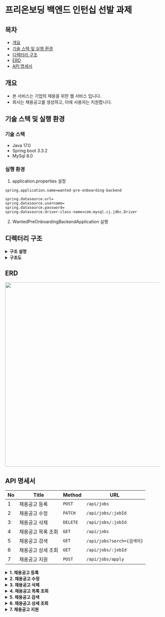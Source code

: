 # 프리온보딩 백엔드 인턴십 선발 과제

## 목차 

* [개요](#개요)
* [기술 스택 및 실행 환경](#기술-스택-및-실행-환경)
* [디렉터리 구조](#디렉터리-구조)
* [ERD](#erd)
* [API 명세서](#api-명세서)
  
## 개요

- 본 서비스는 기업의 채용을 위한 웹 서비스 입니다.
- 회사는 채용공고를 생성하고, 이에 사용자는 지원합니다.

## 기술 스택 및 실행 환경

### 기술 스택

- Java 17.0
- Spring boot 3.3.2
- MySql 8.0

### 실행 환경
1. application.properties 설정
```
spring.application.name=wanted-pre-onboarding-backend

spring.datasource.url=
spring.datasource.username=
spring.datasource.password=
spring.datasource.driver-class-name=com.mysql.cj.jdbc.Driver
```
2. WantedPreOnboardingBackendApplication 실행

## 디렉터리 구조

<details>
<summary><strong>구조 설명</strong></summary>
<div markdown="1">
<br>
디렉터리 구조는 크게 domain과 global로 구분합니다. 
  
- domain : 서비스의 핵심 비즈니스 로직 코드가 도메인별로 구현되어 있습니다.
- global : 핵심 비즈니스 로직에 종속적이지 않고 전역에서 사용할 수 있는 리스폰스 형식, 예외 처리 등을 관리합니다.

### domain

구현해야할 비즈니스 로직에 맞춰 도메인을 구분하였습니다. 도메인의 종류는 아래와 같습니다.
- company : 회사
- job : 채용공고
- job_application_history : 채용공고 지원내역
- user : 사용자

도메인의 하위 패키지는 동일하게 구성되어 있습니다.
- controller : MVC의 controller 레벨의 역할을 수행합니다. 사용자 요청이 진입하는 지점이며 적합한 처리 로직에 분기를 해주는 기능을 수행합니다.
- dto : 해당 도메인에서 비즈니스 로직을 수행할 때 사용하는 dto를 관리합니다. 사용자 요청으로 들어오는 request, 요청에 대한 결과를 담은 response 객체를 주로 관리합니다.
- entity : 해당 도메인에서 핵심으로 사용하는 DB 테이블과 매칭되는 클래스를 관리합니다. entity는 매칭되는 테이블과 동일한 property를 가지고 있습니다.
- repository : Spring Data JPA 구현에 필요한 repository 인터페이스를 관리합니다.
- service : 해당 도메인에서 사용자 요청을 적합한 비즈니스 로직을 통해 필요한 데이터로 가공하는 역할을 수행합니다.
- exception : 해당 도메인에서 발생 가능한 사용자 정의 예외 클래스를 관리합니다.

### global

global은 domain이 공통으로 사용하는 error, util을 관리합니다.

- error : 예외 처리를 관리합니다. GlobalExceptionHandler로 발생한 예외를 domain이 직접 처리하지 않고 전역에서 처리할 수 있도록 구현했습니다.
- util : ApiUtils로 API에서 공통으로 사용하는 response 형식을 관리합니다.
</details>

<details>
<summary><strong>구조도</strong></summary>
<div markdown="1">
  
```
src
├── main
│   ├── java
│   │   └── com
│   │       └── example
│   │           └── wanted_pre_onboarding_backend
│   │               ├── WantedPreOnboardingBackendApplication.java
│   │               ├── domain
│   │               │   ├── company
│   │               │   │   ├── entity
│   │               │   │   │   └── Company.java
│   │               │   │   └── repository
│   │               │   │       └── CompanyRepository.java
│   │               │   ├── job
│   │               │   │   ├── controller
│   │               │   │   │   └── JobController.java
│   │               │   │   ├── dto
│   │               │   │   │   ├── ApplyJobRequestDto.java
│   │               │   │   │   ├── ApplyJobResponseDto.java
│   │               │   │   │   ├── JobDetailResponseDto.java
│   │               │   │   │   ├── JobInfoResponseDto.java
│   │               │   │   │   ├── JobResponseDto.java
│   │               │   │   │   ├── RegisterJobRequestDto.java
│   │               │   │   │   └── UpdateJobRequestDto.java
│   │               │   │   ├── entity
│   │               │   │   │   └── Job.java
│   │               │   │   ├── exception
│   │               │   │   │   ├── CompanyNotFoundException.java
│   │               │   │   │   ├── JobApplicationDuplicatedException.java
│   │               │   │   │   ├── JobNotFoundException.java
│   │               │   │   │   └── UserNotFoundException.java
│   │               │   │   ├── repository
│   │               │   │   │   └── JobRepository.java
│   │               │   │   └── service
│   │               │   │       └── JobService.java
│   │               │   ├── job_application_history
│   │               │   │   ├── entity
│   │               │   │   │   └── JobApplicationHistory.java
│   │               │   │   ├── repository
│   │               │   │   │   └── JobApplicaionHistoryRepository.java
│   │               │   │   └── service
│   │               │   │       └── JobApplicationHistoryService.java
│   │               │   └── user
│   │               │       ├── entity
│   │               │       │   └── User.java
│   │               │       └── repository
│   │               │           └── UserRepository.java
│   │               └── global
│   │                   ├── error
│   │                   │   └── GlobalExceptionHandler.java
│   │                   └── util
│   │                       └── ApiUtils.java
│   └── resources
│       ├── application.properties
│       ├── static
│       └── templates
└── test
    └── java
        └── com
            └── example
                └── wanted_pre_onboarding_backend
                    ├── WantedPreOnboardingBackendApplicationTests.java
                    └── domain
                        ├── company
                        │   └── repository
                        │       └── CompanyRepositoryTest.java
                        ├── job
                        │   ├── controller
                        │   │   └── JobControllerTest.java
                        │   ├── repository
                        │   │   └── JobRepositoryTest.java
                        │   └── service
                        │       └── JobServiceTest.java
                        └── job_application_history
                            ├── repository
                            │   └── JobApplicaionHistoryRepositoryTest.java
                            └── service
                                └── JobApplicationHistoryServiceTest.java
```

</details>

## ERD

<img src = "https://github.com/user-attachments/assets/760523f0-d45e-4a23-b88e-f1d915b48d61" width="600">

## API 명세서

| No | Title      | Method   | URL                     | 
|----|------------|----------|-------------------------|
| 1  | 채용공고 등록    | `POST`   | `/api/jobs`             | 
| 2  | 채용공고 수정    | `PATCH`  | `/api/jobs/:jobId`      |   
| 3  | 채용공고 삭제    | `DELETE` | `/api/jobs/:jobId`      |    
| 4  | 채용공고 목록 조회 | `GET`    | `/api/jobs`             |    
| 5  | 채용공고 검색    | `GET`    | `/api/jobs?serch={검색어}` |    
| 6  | 채용공고 상세 조회 | `GET`    | `/api/jobs/:jobId`      |     
| 7  | 채용공고 지원    | `POST`   | `/api/jobs/apply`       | 

<details>
<summary><strong>1. 채용공고 등록</strong></summary>
<div markdown="1">
<br>

회사는 아래 데이터와 같이 채용공고를 등록합니다.

#### URL
```
POST /api/jobs
```

#### Request Body
```json
{
    "company_id": 1,
    "position": "백엔드 주니어 개발자",
    "reward": 1000000,
    "detail": "원티드랩에서 백엔드 주니어 개발자를 채용합니다. 자격요건은..",
    "skill": "Python"
}
```
#### Success Response
- Status Code : 201
```json
{
  "success": true,
  "response": {
    "id": 1,
    "company_id": 1,
    "position": "백엔드 주니어 개발자",
    "reward": 1000000,
    "detail": "원티드랩에서 백엔드 주니어 개발자를 채용합니다. 자격요건은..",
    "skill": "Python",
    "created_at": "2024-07-31 11:27:16",
    "updated_at": "2024-07-31 11:27:16",
  },
  "error": null
}
```

#### Fail Response

1. 존재하지 않은 회사 아이디일 경우
- Status Code : 404
```json
{
    "success": false,
    "response" : null,
    "error": {
        "message": "회사가 존재하지 않습니다.",
        "http_status": "NOT_FOUND"
    }
}
```

2. 유효하지 않은 필드값일 경우
- Status Code : 400

```json
{
  "success": false,
  "response": null,
  "error": {
    "message": {
      "reward": "보상금은 0이상의 숫자여야 합니다.",
      "company_id": "회사 아이디는 필수 요소입니다." or "회사 아이디는 1이상의 숫자여야 합니다.",
      "position": "포지션은 필수 요소입니다."
    },
    "http_status": "BAD_REQUEST"
  }
}
```
</details>

<details>
<summary><strong>2. 채용공고 수정</strong></summary>
<div markdown="1">
<br>

회사는 아래 데이터와 같이 채용공고를 수정합니다.
(회사 id 이외 모두 수정 가능합니다.)

#### URL
```
PATCH /api/jobs/:jobId
```

#### Request Body
```json
{
    "position": "백엔드 주니어 개발자",
    "reward": 1500000, # 변경됨
    "detail": "원티드랩에서 백엔드 주니어 개발자를 '적극' 채용합니다. 자격요건은..", # 변경됨
    "skill": "Python"
}
```
or
```json
{
    "position": "백엔드 주니어 개발자",
    "reward": 1000000,
    "detail": "원티드랩에서 백엔드 주니어 개발자를 채용합니다. 자격요건은..",
    "skill": "Django" # 변경됨
}
```

#### Success Response

- Status Code : 200
```json
{
    "success": true,
    "response": {
        "id": 1,
        "company_id": 1,
        "position": "백엔드 주니어 개발자",
        "reward": 1500000,
        "detail": "원티드랩에서 백엔드 주니어 개발자를 '적극' 채용합니다. 자격요건은..",
        "skill": "Python",
        "created_at": "2024-07-31 13:04:01",
        "updated_at": "2024-07-31 19:05:36",
    },
    "error": null
}
```

#### Fail Response

1. 존재하지 않은 채용공고 아이디일 경우
- Status Code : 404
```json
{
    "success": false,
    "response": null,
    "error": {
        "message": "0번 채용공고가 존재하지 않습니다.",
        "http_status": "NOT_FOUND"
    }
}
```

2. 유효하지 않은 필드값일 경우
- Status Code : 400
```json
{
  "success": false,
  "response": null,
  "error": {
    "message": {
      "reward": "보상금은 0이상의 숫자여야 합니다.",
      "position": "포지션은 필수 요소입니다."
    },
    "http_status": "BAD_REQUEST"
  }
}
```

</details>

<details>
<summary><strong>3. 채용공고 삭제</strong></summary>
<div markdown="1">
<br>

DB에서 삭제됩니다.

#### URL
```
DELETE /api/jobs/:jobId
```

#### Success Response
- Status Code : 200
```json
{
  "success": true,
  "response": "1번 채용공고가 삭제되었습니다.",
  "error": null
}
```

#### Fail Response
1. 존재하지 않은 채용공고 아이디일 경우
- Status Code : 404
```json
{
    "success": false,
    "response": null,
    "error": {
        "message": "0번 채용공고가 존재하지 않습니다.",
        "http_status": "NOT_FOUND"
    }
}
```

</details>

<details>
<summary><strong>4. 채용공고 목록 조회</strong></summary>
<div markdown="1">
<br>

사용자는 채용공고 목록을 아래와 같이 확인할 수 있습니다.

#### URL
```
get /api/jobs
```

#### Success Response
- Status Code : 200
```json
{
    "success": true,
    "response": [
        {
            "job_id": 1,
            "company_name": "원티드",
            "nation": "한국",
            "area": "서울",
            "position": "백엔드 주니어 개발자",
            "reward": 1500000,
            "skill": "Python"
        },
        {
            "job_id": 2,
            "company_name": "네이버",
            "nation": "한국",
            "area": "판교",
            "position": "Django 백엔드 개발자",
            "reward": 1000000,
            "skill": "Django"
        }
    ],
    "error": null
}
```

* 채용공고 목록이 비었을 경우
```json
{
    "success": true,
    "response": [],
    "error": null
}
```

</details>

<details>
<summary><strong>5. 채용공고 검색</strong></summary>
<div markdown="1">
<br>

사용자는 (회사명, 국가, 지역, 채용 포지션, 사용 기술에) 검색어가 포함된 채용공고 목록을 아래와 같이 확인할 수 있습니다.

### URL
```
/api/jobs?serch=Django
```

### Success Response
- Status Code : 200
```json
{
  "success": true,
  "response": [
    {
      "job_id": 11,
      "company_name": "네이버",
      "nation": "한국",
      "area": "판교",
      "position": "Django 백엔드 개발자",
      "reward": 1000000,
      "skill": "Python"
    },
    {
      "job_id": 12,
      "company_name": "원티드",
      "nation": "한국",
      "area": "서울",
      "position": "Python 백엔드 개발자",
      "reward": 1000000,
      "skill": "Django"
    },
    {
      "job_id": 17,
      "company_name": "구글",
      "nation": "미국",
      "area": "뉴욕",
      "position": "Django 백엔드 개발자",
      "reward": 1000000,
      "skill": "Django"
    }
  ],
  "error": null
}
```

* 검색한 채용공고 목록이 비었을 경우
```json
{
    "success": true,
    "response": [],
    "error": null
}
```

</details>

<details>
<summary><strong>6. 채용공고 상세 조회</strong></summary>
<div markdown="1">
<br>

사용자는 채용상세 페이지를 아래와 같이 확인할 수 있습니다.
- “채용내용”이 추가적으로 담겨있음.
- 해당 회사가 올린 다른 채용공고 가 추가적으로 포함됩니다

### URL
```
GET /api/jobs/:jobId
```

### Success Response

```json
{
  "success": true,
  "response": {
    "job_id": 10,
    "company_name": "원티드",
    "nation": "한국",
    "area": "서울",
    "position": "백엔드 주니어 개발자",
    "reward": 1500000,
    "detail": "원티드랩에서 백엔드 주니어 개발자를 채용합니다. 자격요건은..",
    "skill": "Python",
    "other_job_ids": [
      12,
      13,
      14
    ]
  },
  "error": null
}
```

#### Fail Response
1. 존재하지 않은 채용공고 아이디일 경우
- Status Code : 404
```json
{
    "success": false,
    "response": null,
    "error": {
        "message": "0번 채용공고가 존재하지 않습니다.",
        "http_status": "NOT_FOUND"
    }
}
```

</details>

<details>
<summary><strong>7. 채용공고 지원</strong></summary>
<div markdown="1">
<br>

사용자는 채용공고에 아래와 같이 지원합니다.
사용자는 1회만 지원 가능합니다.

### URL
```
POST /api/jobs/apply
```

### Request Body
```json
{
  "job_id": 1,
  "user_id": 2
}
```

### Success Response
- Status Code : 201
```json
{
  "success": true,
  "response": {
    "id": 2,
    "job_id": 1,
    "user_id": 2,
    "created_at": "2024-08-05 14:54:22"
  },
  "error": null
}
```

### Fail Response

1. 유효하지 않은 필드값일 경우
- Status Code : 400
```json
{
    "success": false,
    "response": null,
    "error": {
        "message": {
            "job_id": "채용공고 아이디는 1이상의 숫자여야 합니다.",
            "user_id": "유저 아이디는 1이상의 숫자여야 합니다."
        },
        "http_status": "BAD_REQUEST"
    }
}
```

2. 존재하지 않은 채용공고 아이디일 경우
- Status Code : 404
```json
{
    "success": false,
    "response": null,
    "error": {
        "message": "1번 채용공고가 존재하지 않습니다.",
        "http_status": "NOT_FOUND"
    }
}
```

3. 존재하지 않은 유저 아이디일 경우
- Status Code : 404
```json
{
    "success": false,
    "response": null,
    "error": {
        "message": "2번 유저가 존재하지 않습니다.",
        "http_status": "NOT_FOUND"
    }
}
```

4. 이미 지원한 경우
- Status Code : 409
```json
{
    "success": false,
    "response": null,
    "error": {
        "message": "이미 지원한 채용공고 입니다.",
        "http_status": "CONFILCT"
    }
}
```

</details>



